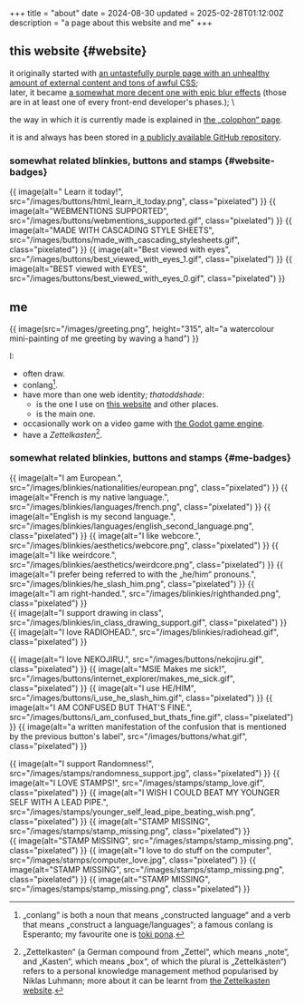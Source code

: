 +++
title = "about"
date = 2024-08-30
updated = 2025-02-28T01:12:00Z
description = "a page about this website and me"
+++

## this website {#website}

it originally started with [an untastefully purple page with an unhealthy amount of external content and tons of awful CSS](https://web.archive.org/web/20230110095501/https://thatoddshade.github.io/); \
later, it became [a somewhat more decent one with epic blur effects](https://web.archive.org/web/20230326153840/https://thatoddshade.github.io/en/) (those are in at least one of every front-end developer's phases.); \

the way in which it is currently made is explained in [the „colophon“ page](/colophon).

it is and always has been stored in [a publicly available GitHub repository](https://github.com/thatoddshade/thatoddshade.github.io).

### somewhat related blinkies, buttons and stamps {#website-badges}

{{ image(alt="<HTML>
Learn it today!", src="/images/buttons/html_learn_it_today.png", class="pixelated") }}
{{ image(alt="WEBMENTIONS
SUPPORTED", src="/images/buttons/webmentions_supported.gif", class="pixelated") }}
{{ image(alt="MADE WITH
CASCADING
STYLE SHEETS", src="/images/buttons/made_with_cascading_stylesheets.gif", class="pixelated") }}
{{ image(alt="Best viewed with
eyes", src="/images/buttons/best_viewed_with_eyes_1.gif", class="pixelated") }}
{{ image(alt="BEST
viewed with
EYES", src="/images/buttons/best_viewed_with_eyes_0.gif", class="pixelated") }}

## me

<picture class="floating-on-line-end">
<source srcset="/images/greeting.avif" type="image/avif" />
{{ image(src="/images/greeting.png", height="315", alt="a watercolour mini-painting of me greeting by waving a hand") }}
</picture>

I:
- often draw.
- conlang[^conlang].
- have more than one web identity; *thatoddshade*:
    - is the one I use on [this website](#website) and other places.
    - is the main one.
- occasionally work on a video game with [the Godot game engine](https://godotengine.org).
- have a <i lang="de">Zettelkasten</i>[^zettelkasten].

[^conlang]: „conlang“ is both a noun that means „constructed language“ and a verb that means „construct a language/languages“; a famous conlang is Esperanto; my favourite one is [toki pona](https://tokipona.org).

[^zettelkasten]: „Zettelkasten“ (a German compound from „Zettel“, which means „note“, and „Kasten“, which means „box“, of which the plural is „Zettelkästen“) refers to a personal knowledge management method popularised by Niklas Luhmann; more about it can be learnt from [the Zettelkasten website](https://zettelkasten.de).

### somewhat related blinkies, buttons and stamps {#me-badges}

{{ image(alt="I am European.", src="/images/blinkies/nationalities/european.png", class="pixelated") }}
{{ image(alt="French is my native language.", src="/images/blinkies/languages/french.png", class="pixelated") }}
{{ image(alt="English is my second language.", src="/images/blinkies/languages/english_second_language.png", class="pixelated") }}
{{ image(alt="I like webcore.", src="/images/blinkies/aesthetics/webcore.png", class="pixelated") }}
{{ image(alt="I like weirdcore.", src="/images/blinkies/aesthetics/weirdcore.png", class="pixelated") }}
{{ image(alt="I prefer being referred to with the „he/him“ pronouns.", src="/images/blinkies/he_slash_him.png", class="pixelated") }}
{{ image(alt="I am right-handed.", src="/images/blinkies/righthanded.png", class="pixelated") }} \
{{ image(alt="I support drawing in class", src="/images/blinkies/in_class_drawing_support.gif", class="pixelated") }}
{{ image(alt="I love RADIOHEAD.", src="/images/blinkies/radiohead.gif", class="pixelated") }}

{{ image(alt="I love NEKOJIRU.", src="/images/buttons/nekojiru.gif", class="pixelated") }}
{{ image(alt="MSIE Makes me sick!", src="/images/buttons/internet_explorer/makes_me_sick.gif", class="pixelated") }}
{{ image(alt="I use HE/HIM", src="/images/buttons/i_use_he_slash_him.gif", class="pixelated") }}
{{ image(alt="I AM CONFUSED BUT THAT'S FINE.", src="/images/buttons/i_am_confused_but_thats_fine.gif", class="pixelated") }}
{{ image(alt="a written manifestation of the confusion that is mentioned by the previous button's label", src="/images/buttons/what.gif", class="pixelated") }}

{{ image(alt="I support Randomness!", src="/images/stamps/randomness_support.jpg", class="pixelated") }}
{{ image(alt="I LOVE STAMPS!", src="/images/stamps/stamp_love.gif", class="pixelated") }}
{{ image(alt="I WISH I COULD BEAT MY YOUNGER SELF WITH A LEAD PIPE.", src="/images/stamps/younger_self_lead_pipe_beating_wish.png", class="pixelated") }}
{{ image(alt="STAMP MISSING", src="/images/stamps/stamp_missing.png", class="pixelated") }} \
{{ image(alt="STAMP MISSING", src="/images/stamps/stamp_missing.png", class="pixelated") }}
{{ image(alt="I love to do stuff on the computer", src="/images/stamps/computer_love.jpg", class="pixelated") }}
{{ image(alt="STAMP MISSING", src="/images/stamps/stamp_missing.png", class="pixelated") }}
{{ image(alt="STAMP MISSING", src="/images/stamps/stamp_missing.png", class="pixelated") }}
